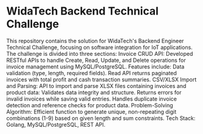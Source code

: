 # WidaTech Backend Technical Challenge
 This repository contains the solution for WidaTech's Backend Engineer Technical Challenge, focusing on software integration for IoT applications. The challenge is divided into three sections:  Invoice CRUD API: Developed RESTful APIs to handle Create, Read, Update, and Delete operations for invoice management using MySQL/PostgreSQL. Features include:  Data validation (type, length, required fields). Read API returns paginated invoices with total profit and cash transaction summaries. CSV/XLSX Import and Parsing: API to import and parse XLSX files containing invoices and product data:  Validates data integrity and structure. Returns errors for invalid invoices while saving valid entries. Handles duplicate invoice detection and reference checks for product data. Problem-Solving Algorithm: Efficient function to generate unique, non-repeating digit combinations (1-9) based on given length and sum constraints.  Tech Stack: Golang, MySQL/PostgreSQL, REST API.
